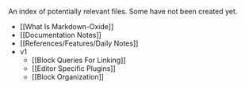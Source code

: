 An index of potentially relevant files. Some have not been created yet. 

- [[What Is Markdown-Oxide]]
- [[Documentation Notes]]
- [[References/Features/Daily Notes]]
- v1
    * [[Block Queries For Linking]]
    * [[Editor Specific Plugins]]
    * [[Block Organization]]

